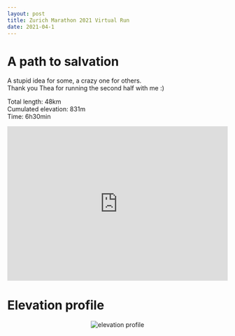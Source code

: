 ```yaml
---
layout: post
title: Zurich Marathon 2021 Virtual Run
date: 2021-04-1
---
```


# A path to salvation

A stupid idea for some, a crazy one for others.<br />
Thank you Thea for running the second half with me :)

Total length: 48km <br />
Cumulated elevation: 831m <br />
Time: 6h30min <br />


<div class="map-responsive">
<iframe src="https://www.google.com/maps/d/embed?mid=1PnUUjPr-AfY5bNqy5iI3z-7_RNkbR4FY" ></iframe>
</div>

# Elevation profile

<div class="img-responsive">
<img src="{{site.baseurl}}/assets/elevation_profile.svg" alt="elevation profile" />
</div>

<style>
.map-responsive{
  overflow:hidden;
  padding-bottom:70%;
  position:relative;
  margin-bottom: 1.5em;
}
.map-responsive iframe{
  left:0;
  top:0;
  right:0;
  bottom:0;
  height:100%;
  width:100%;
  position:absolute;
  border:none;
}
.img-responsive{
  max-width: 100%;
  height: auto;
  text-align:center;
  overflow:hidden;
}
img {
    max-width: 100%;
    height: auto;
    margin-right: 0%;
}
</style>



